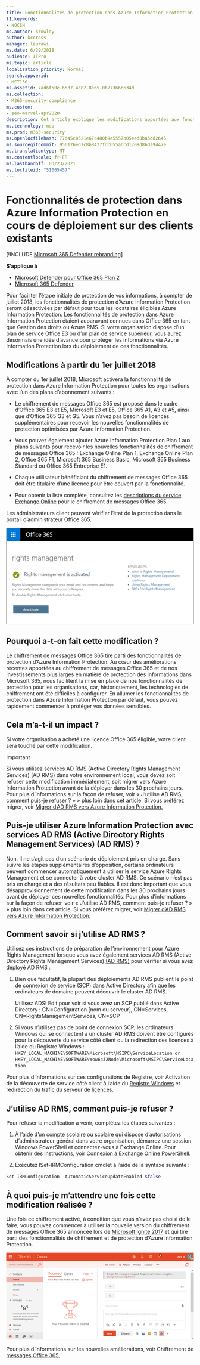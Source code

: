 ```yaml
---
title: Fonctionnalités de protection dans Azure Information Protection en cours de déploiement sur des clients existants
f1.keywords:
- NOCSH
ms.author: krowley
author: kccross
manager: laurawi
ms.date: 6/29/2018
audience: ITPro
ms.topic: article
localization_priority: Normal
search.appverid:
- MET150
ms.assetid: 7ad6f58e-65d7-4c82-8e65-0b773666634d
ms.collection:
- M365-security-compliance
ms.custom:
- seo-marvel-apr2020
description: Cet article explique les modifications apportées aux fonctionnalités de protection dans Azure Information Protection
ms.technology: mdo
ms.prod: m365-security
ms.openlocfilehash: 77d45c8521e67c480b9e5557b05eed8ba5dd2645
ms.sourcegitcommit: 956176ed7c8b8427fdc655abcd1709d86da9447e
ms.translationtype: MT
ms.contentlocale: fr-FR
ms.lasthandoff: 03/23/2021
ms.locfileid: "51065457"
---
```

# <a name="protection-features-in-azure-information-protection-rolling-out-to-existing-tenants"></a>Fonctionnalités de protection dans Azure Information Protection en cours de déploiement sur des clients existants

[!INCLUDE [Microsoft 365 Defender rebranding](../includes/microsoft-defender-for-office.md)]

**S’applique à**
- [Microsoft Defender pour Office 365 Plan 2](defender-for-office-365.md)
- [Microsoft 365 Defender](../defender/microsoft-365-defender.md)

Pour faciliter l’étape initiale de protection de vos informations, à compter de juillet 2018, les fonctionnalités de protection d’Azure Information Protection seront désactivées par défaut pour tous les locataires éligibles Azure Information Protection. Les fonctionnalités de protection dans Azure Information Protection étaient auparavant connues dans Office 365 en tant que Gestion des droits ou Azure RMS. Si votre organisation dispose d’un plan de service Office E3 ou d’un plan de service supérieur, vous aurez désormais une idée d’avance pour protéger les informations via Azure Information Protection lors du déploiement de ces fonctionnalités.

## <a name="changes-beginning-july-1-2018"></a>Modifications à partir du 1er juillet 2018

À compter du 1er juillet 2018, Microsoft activera la fonctionnalité de protection dans Azure Information Protection pour toutes les organisations avec l’un des plans d’abonnement suivants :

- Le chiffrement de messages Office 365 est proposé dans le cadre d’Office 365 E3 et E5, Microsoft E3 et E5, Office 365 A1, A3 et A5, ainsi que d’Office 365 G3 et G5. Vous n’avez pas besoin de licences supplémentaires pour recevoir les nouvelles fonctionnalités de protection optimisées par Azure Information Protection.

- Vous pouvez également ajouter Azure Information Protection Plan 1 aux plans suivants pour recevoir les nouvelles fonctionnalités de chiffrement de messages Office 365 : Exchange Online Plan 1, Exchange Online Plan 2, Office 365 F1, Microsoft 365 Business Basic, Microsoft 365 Business Standard ou Office 365 Entreprise E1.

- Chaque utilisateur bénéficiant du chiffrement de messages Office 365 doit être titulaire d’une licence pour être couvert par la fonctionnalité.

- Pour obtenir la liste complète, consultez les [descriptions du service Exchange Online](/office365/servicedescriptions/exchange-online-service-description/exchange-online-service-description) pour le chiffrement de messages Office 365.

Les administrateurs client peuvent vérifier l’état de la protection dans le portail d’administrateur Office 365.

![Capture d’écran activant la gestion des droits dans Office 365.](../../media/303453c8-e4a5-4875-b49f-e80c3eb7b91e.png)

## <a name="why-are-we-making-this-change"></a>Pourquoi a-t-on fait cette modification ?

Le chiffrement de messages Office 365 tire parti des fonctionnalités de protection d’Azure Information Protection. Au cœur des améliorations récentes apportées au chiffrement de messages Office 365 et de nos investissements plus larges en matière de protection des informations dans Microsoft 365, nous facilitent la mise en place de nos fonctionnalités de protection pour les organisations, car, historiquement, les technologies de chiffrement ont été difficiles à configurer. En allumer les fonctionnalités de protection dans Azure Information Protection par défaut, vous pouvez rapidement commencer à protéger vos données sensibles.

## <a name="does-this-impact-me"></a>Cela m’a-t-il un impact ?

Si votre organisation a acheté une licence Office 365 éligible, votre client sera touché par cette modification.

> [!IMPORTANT]
> Si vous utilisez services AD RMS (Active Directory Rights Management Services) (AD RMS) dans votre environnement local, vous devez soit refuser cette modification immédiatement, soit migrer vers Azure Information Protection avant de la déployer dans les 30 prochains jours. Pour plus d’informations sur la façon de refuser, voir « J’utilise AD RMS, comment puis-je refuser ? » » plus loin dans cet article. Si vous préférez migrer, voir [Migrer d’AD RMS vers Azure Information Protection.](/azure/information-protection/plan-design/migrate-from-ad-rms-to-azure-rms)

## <a name="can-i-use-azure-information-protection-with-active-directory-rights-management-services-ad-rms"></a>Puis-je utiliser Azure Information Protection avec services AD RMS (Active Directory Rights Management Services) (AD RMS) ?

Non. Il ne s’agit pas d’un scénario de déploiement pris en charge. Sans suivre les étapes supplémentaires d’opposition, certains ordinateurs peuvent commencer automatiquement à utiliser le service Azure Rights Management et se connecter à votre cluster AD RMS. Ce scénario n’est pas pris en charge et a des résultats peu fiables. Il est donc important que vous désapprovisionnement de cette modification dans les 30 prochains jours avant de déployer ces nouvelles fonctionnalités. Pour plus d’informations sur la façon de refuser, voir « J’utilise AD RMS, comment puis-je refuser ? » » plus loin dans cet article. Si vous préférez migrer, voir [Migrer d’AD RMS vers Azure Information Protection.](/azure/information-protection/plan-design/migrate-from-ad-rms-to-azure-rms)

## <a name="how-do-i-know-if-im-using-ad-rms"></a>Comment savoir si j’utilise AD RMS ?

Utilisez ces instructions de préparation de l’environnement pour Azure Rights Management lorsque vous avez également services AD RMS (Active Directory Rights Management Services) [(AD RMS)](/azure/information-protection/deploy-use/prepare-environment-adrms) pour vérifier si vous avez déployé AD RMS :

1. Bien que facultatif, la plupart des déploiements AD RMS publient le point de connexion de service (SCP) dans Active Directory afin que les ordinateurs de domaine peuvent découvrir le cluster AD RMS.

   Utilisez ADSI Edit pour voir si vous avez un SCP publié dans Active Directory : CN=Configuration [nom du serveur], CN=Services, CN=RightsManagementServices, CN=SCP

2. Si vous n’utilisez pas de point de connexion SCP, les ordinateurs Windows qui se connectent à un cluster AD RMS doivent être configurés pour la découverte du service côté client ou la redirection des licences à l’aide du Registre Windows : `HKEY_LOCAL_MACHINE\SOFTWARE\Microsoft\MSIPC\ServiceLocation or HKEY_LOCAL_MACHINE\SOFTWARE\Wow6432Node\Microsoft\MSIPC\ServiceLocation`

Pour plus d’informations sur ces configurations de Registre, voir Activation de la découverte de service côté client à l’aide du [Registre Windows](/azure/information-protection/rms-client/client-deployment-notes#enabling-client-side-service-discovery-by-using-the-windows-registry) et redirection du trafic du serveur de [licences.](/azure/information-protection/rms-client/client-deployment-notes#redirecting-licensing-server-traffic)

## <a name="i-use-ad-rms-how-do-i-opt-out"></a>J’utilise AD RMS, comment puis-je refuser ?

Pour refuser la modification à venir, complétez les étapes suivantes :

1. À l’aide d’un compte scolaire ou scolaire qui dispose d’autorisations d’administrateur général dans votre organisation, démarrez une session Windows PowerShell et connectez-vous à Exchange Online. Pour obtenir des instructions, voir [Connexion à Exchange Online PowerShell](/powershell/exchange/connect-to-exchange-online-powershell).

2. Exécutez lSet-IRMConfiguration cmdlet à l’aide de la syntaxe suivante :

  ```powershell
  Set-IRMConfiguration -AutomaticServiceUpdateEnabled $false
  ```

## <a name="what-can-i-expect-after-this-change-has-been-made"></a>À quoi puis-je m’attendre une fois cette modification réalisée ?

Une fois ce chiffrement activé, à condition que vous n’avez pas choisi de le faire, vous pouvez commencer à utiliser la nouvelle version du chiffrement de messages Office 365 annoncée lors de [Microsoft Ignite 2017](https://techcommunity.microsoft.com/t5/Security-Privacy-and-Compliance/Email-Encryption-and-Rights-Protection/ba-p/110801) et qui tire parti des fonctionnalités de chiffrement et de protection d’Azure Information Protection.

![Capture d’écran shows an OME protected message in Outlook on the web.](../../media/599ca9e7-c05a-429e-ae8d-359f1291a3d8.png)

Pour plus d’informations sur les nouvelles améliorations, voir Chiffrement de [messages Office 365.](../../compliance/ome.md)